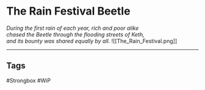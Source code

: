 # The Rain Festival Beetle
_During the first rain of each year, rich and poor alike  
chased the Beetle through the flooding streets of Keth,  
and its bounty was shared equally by all._
![[The_Rain_Festival.png]]

---
## Tags
#Strongbox
#WiP